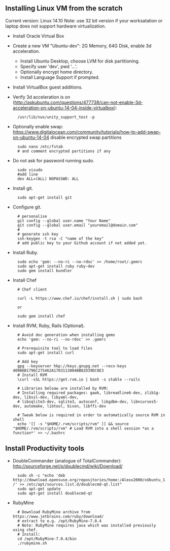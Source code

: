 ## Installing Linux VM from the scratch

Current version: Linux 14.10
Note: use 32 bit version if your worksatation or laptop does not support hardware virtualization.

- Install Oracle Virtual Box
- Create a new VM "Ubuntu-dev": 2G Memory, 64G Disk, enable 3d acceleration.
    - Install Ubuntu Desktop, choose LVM for disk partitioning.
    - Specify user 'dev', pwd '...'.
    - Optionally encrypt home directory.
    - Install Language Support if prompted.
- Install VirtualBox guest additions.
- Verify 3d acceleration is on (http://askubuntu.com/questions/477738/can-not-enable-3d-acceleration-on-ubuntu-14-04-inside-virtualbox):

        /usr/lib/nux/unity_support_test -p

- Optionally enable swap: https://www.digitalocean.com/community/tutorials/how-to-add-swap-on-ubuntu-14-04
  disable encrypted swap partitions

        sudo nano /etc/fstab
        # and comment encrypted partitions if any

- Do not ask for password running sudo.

        sudo visudo
        #add line
        dev ALL=(ALL) NOPASSWD: ALL

- Install git.

        sudo apt-get install git

- Configure git.

        # personalise
        git config --global user.name "Your Name"
        git config --global user.email "youremail@domain.com"
        #
        # generate ssh key
        ssh-keygen -t rsa -C "name of the key"
        # add public key to your Github account if not added yet.

- Install Ruby.

        sudo echo 'gem: --no-ri --no-rdoc' >> /home/root/.gemrc
        sudo apt-get install ruby ruby-dev
        sudo gem install bundler

- Install Chef

        # Chef client

        curl -L https://www.chef.io/chef/install.sh | sudo bash

        or

        sudo gem install chef

- Install RVM, Ruby, Rails (Optional).

        # Avoid doc generation when installing gems
        echo 'gem: --no-ri --no-rdoc' >> .gemrc

        # Prerequisite tool to load files
        sudo apt-get install curl

        # Add key
        gpg --keyserver hkp://keys.gnupg.net --recv-keys 409B6B1796C275462A1703113804BB82D39DC0E3
        # Install RVM
        \curl -sSL https://get.rvm.io | bash -s stable --rails

        # Libraries beloaw are installed by RVM:
        # Installing required packages: gawk, libreadline6-dev, zlib1g-dev, libssl-dev, libyaml-dev,
        # libsqlite3-dev, sqlite3, autoconf, libgdbm-dev, libncurses5-dev, automake, libtool, bison, libffi-dev

        # Tweak below is required in order to automatically source RVM in shell
        echo '[[ -s "$HOME/.rvm/scripts/rvm" ]] && source "$HOME/.rvm/scripts/rvm" # Load RVM into a shell session *as a function*' >> ~/.bashrc


## Install Productivity tools

- DoubleCommander (analogue of TotalCommander): http://sourceforge.net/p/doublecmd/wiki/Download/

        sudo sh -c "echo 'deb http://download.opensuse.org/repositories/home:/Alexx2000/xUbuntu_14.04/ /' >> /etc/apt/sources.list.d/doublecmd-qt.list"
        sudo apt-get update
        sudo apt-get install doublecmd-qt

- RubyMine

        # Download RubyMine archive from https://www.jetbrains.com/ruby/download/
        # extract to e.g. /opt/RubyMine-7.0.4
        # Note: RubyMine requires java which was installed previously using chef.
        # Install:
        cd /opt/RubyMine-7.0.4/bin
        ./rubymine.sh


